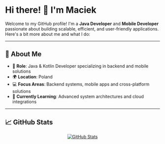 # Hi there! 👋 I'm Maciek

Welcome to my GitHub profile! I'm a **Java Developer** and **Mobile Developer** passionate about building scalable, efficient, and user-friendly applications. Here's a bit more about me and what I do:

---

## 🚀 About Me
- 🎯 **Role**: Java & Kotlin Developer specializing in backend and mobile solutions
- 🌍 **Location**: Poland
- 💻 **Focus Areas**: Backend systems, mobile apps and cross-platform solutions
- 🌱 **Currently Learning**: Advanced system architectures and cloud integrations

---

## 📈 GitHub Stats

<div align="center">
  <a href="https://github.com/anuraghazra/github-readme-stats">
    <img src="https://github-readme-stats.vercel.app/api/top-langs/?username=MagresH&layout=pie" alt="GitHub Stats">
  </a>
</div>

